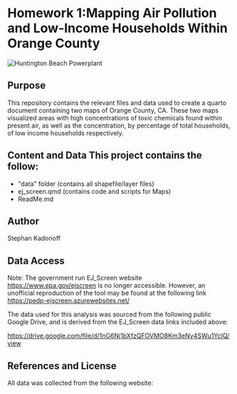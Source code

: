# Homework 1:Mapping Air Pollution and Low-Income Households Within Orange County

![Huntington Beach Powerplant](http://kaitiakiadvisory.co.nz/wp-content/uploads/2014/11/huntington-beach.jpg)

## Purpose

This repository contains the relevant files and data used to create a quarto document containing two maps of Orange County, CA. These two maps visualized areas with high concentrations of toxic chemicals found within present air, as well as the concentration, by percentage of total households, of low income households respectively.

## Content and Data This project contains the follow:

-   "data" folder (contains all shapefile/layer files)
-   ej_screen.qmd (contains code and scripts for Maps)
-   ReadMe.md

## Author

Stephan Kadonoff

## Data Access

Note: The government run EJ_Screen website <https://www.epa.gov/ejscreen> is no longer accessible. However, an unofficial reproduction of the tool may be found at the following link <https://pedp-ejscreen.azurewebsites.net/>

The data used for this analysis was sourced from the following public Google Drive, and is derived from the EJ_Screen data links included above:

<https://drive.google.com/file/d/1nG6Nj1bXfzQFOVMO8Km3eNy4SWu1YcIQ/view>

## References and License

All data was collected from the following website:
